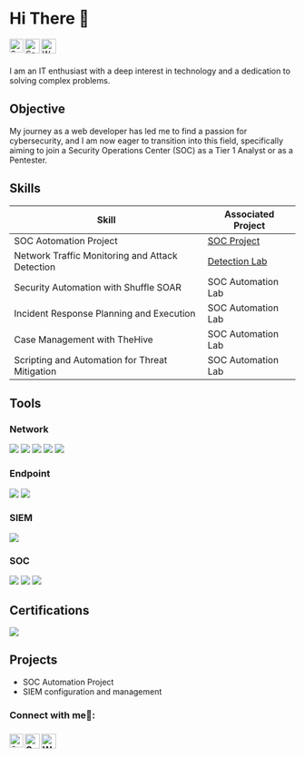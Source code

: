 # Hi There 👋
  </hr>
  <a href="www.linkedin.com/in/santiago-sierralta">
   <img align="left" alt="Santiago Sierralta | Linkedin" width="24px" src="https://www.vectorlogo.zone/logos/linkedin/linkedin-icon.svg" />
  </a>
  <a href="mailto:santinieto440@gmail.com">
    <img align="left" alt="Santiago Sierralta | Gmail" width="26px" src="https://www.vectorlogo.zone/logos/gmail/gmail-icon.svg" />
  </a>
   <a href="https://github.com/wh0arew3">
    <img align="left" alt="Wh0arew3| Github" width="26px" src="https://www.vectorlogo.zone/logos/github/github-tile.svg" />
  </a>
  <br>
  <br>


I am an IT enthusiast with a deep interest in technology and a dedication to solving complex problems.

## Objective

My journey as a web developer has led me to find a passion for cybersecurity, and I am now eager to transition into this field, specifically aiming to join a Security Operations Center (SOC) as a Tier 1 Analyst or as a Pentester.

## Skills

| Skill                                         | Associated Project         |
|-----------------------------------------------|----------------------------|
| SOC Aotomation Project         | <a href="https://github.com/wh0arew3/SOC-Automation/tree/main">SOC Project</a>|
| Network Traffic Monitoring and Attack Detection | <a href="https://google.com">Detection Lab</a>|
| Security Automation with Shuffle SOAR         | SOC Automation Lab|
| Incident Response Planning and Execution      | SOC Automation Lab|
| Case Management with TheHive                  | SOC Automation Lab|
| Scripting and Automation for Threat Mitigation | SOC Automation Lab|

## Tools
### Network
<div>
    <img src="https://img.shields.io/badge/-Wireshark-1679A7?&style=for-the-badge&logo=Wireshark&logoColor=white" />
    <img src="https://img.shields.io/badge/-Netcat-4D4D4D?&style=for-the-badge&logo=Netcat" />
    <img src="https://img.shields.io/badge/-Nmap-4D4D4D?&style=for-the-badge" />
    <img src="https://img.shields.io/badge/-Tcpdump-4D4D4D?&style=for-the-badge" />
    <img src="https://img.shields.io/badge/-Traceroute-4D4D4D?&style=for-the-badge" />
</div>

### Endpoint
<div>
    <img src="https://img.shields.io/badge/-Microsoft_Defender_for_Endpoint-00A4EF?&style=for-the-badge&logo=Microsoft&logoColor=white" />
    <img src="https://img.shields.io/badge/-Kaspersky_Endpoint_Security-00A4EF?&style=for-the-badge&logo=Kaspersky" />
</div>

### SIEM
<div>
    <img src="https://img.shields.io/badge/-Elastic-005571?&style=for-the-badge&logo=Elastic&logoColor=white" />
</div>

### SOC
<div>
    <img src="https://img.shields.io/badge/-Wazuh-005571?&style=for-the-badge" />
    <img src="https://img.shields.io/badge/-Shuffle-005571?&style=for-the-badge" />
    <img src="https://img.shields.io/badge/-TheHive-005571?&style=for-the-badge" />
</div>

## Certifications
<div>
<img src="https://img.shields.io/badge/-Cisco%20CyberOps-000080?&style=for-the-badge&logo=Cisco&logoColor=white" />
</div>

## Projects
- SOC Automation Project
- SIEM configuration and management


<h3> Connect with me🤝: <h3>
  </hr>
  <a href="www.linkedin.com/in/santiago-sierralta">
   <img align="left" alt="Santiago Sierralta | Linkedin" width="24px" src="https://www.vectorlogo.zone/logos/linkedin/linkedin-icon.svg" />
  </a>
  <a href="mailto:santinieto440@gmail.com">
    <img align="left" alt="Santiago Sierralta | Gmail" width="26px" src="https://www.vectorlogo.zone/logos/gmail/gmail-icon.svg" />
  </a>
   <a href="https://github.com/wh0arew3">
    <img align="left" alt="Wh0arew3| Github" width="26px" src="https://www.vectorlogo.zone/logos/github/github-tile.svg" />
  </a>
  <br>
